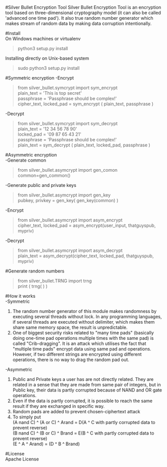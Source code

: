 #Silver Bullet Encryption Tool
Silver Bullet Encryption Tool is an encryption tool based on three-dimensional cryptography model (it can also be called 'advanced one time pad'). It also true random number generator which makes stream of random data by making data corruption intentionally.

#Install  
On Windows machines or virtualenv
>python3 setup.py install      

Installing directly on Unix-based system
>sudo python3 setup.py install  


#Symmetric encryption
-Encrypt
>from silver_bullet.symcrypt import sym_encrypt    
>plain_text = 'This is top secret'  
>passphrase = 'Passphrase should be complex!'  
>cipher_text, locked_pad = sym_encrypt ( plain_text,  passphrase )   

-Decrypt
>from  silver_bullet.symcrypt  import  sym_decrypt  
>plain_text = '12 34 56 78 90'  
>locked_pad = '09 87 65 43 21'   
>passphrase = 'Passphrase should be complex!'  
>plain_text = sym_decrypt ( plain_text, locked_pad,  passphrase )  

#Asymmetric encryption    
-Generate common    
>from silver_bullet.asymcrypt import gen_comon   
>common=gen_common()   

-Generate public and private keys    
>from silver_bullet.asymcrypt import gen_key    
>pubkey, privkey = gen_key( gen_key(common) )    

-Encrypt    
>from silver_bullet.asymcrypt import asym_encrypt    
>cipher_text, locked_pad = asym_encrypt(user_input, thatguyspub, mypriv)    

-Decrypt    
>from silver_bullet.asymcrypt import asym_decrypt    
>plain_text = asym_decrypt(cipher_text, locked_pad, thatguyspub, mypriv)    

#Generate random numbers    
>from silver_bullet.TRNG import trng    
>print ( trng( ) )   


#How it works    
-Symmetric    
1. The random number generator of this module makes randomness by executing several threads without lock. In any programming languages, if several threads are executed without delimiter, which makes them share same memory space, the result is unpredictable.    
2. One of biggest security risks related to "many time pads" (basically doing one-time pad operations multiple times with the same pad) is called "Crib-dragging". It is an attack which utilises the fact that "multiple time pads" encrypt data using same pad and operations. However, if two different strings are encrypted using different operations, there is no way to drag the random pad out.    

-Asymmetric    
1. Public and Private keys a user has are not directly related. They are related in a sense that they are made from same pair of integers, but in Public key, their data is partly corrupted because of NAND and OR gate operations.    
2. Even if the data is partly corrupted, it is possible to reach the same result if they are exchanged in specific way.
3. Random pads are added to prevent chosen-ciphertext attack
4. To simply put    
  (A nand C)  ^ (A or C) ^ Arand = D(A ^ C with partly corrupted data to prevent reverse)    
  (B nand C)  ^ (B or C) ^ Brand = E(B ^ C with partly corrupted data to prevent reverse)    
  (E ^ A ^ Arand) = (D ^ B ^ Brand)    


#License    
Apache License    
